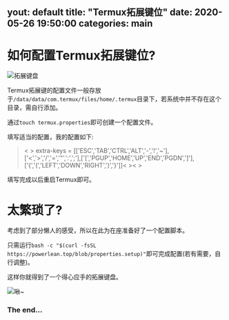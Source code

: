 yout: default
title:  "Termux拓展键位"
date:   2020-05-26 19:50:00
categories: main
---
# 如何配置Termux拓展键位?
![](https://i.loli.net/2020/05/26/eWm58AfnQ6vPdMb.png "拓展键盘")

Termux拓展键的配置文件一般存放于`/data/data/com.termux/files/home/.termux`目录下，若系统中并不存在这个目录，需自行添加。

通过`touch termux.properties`即可创建一个配置文件。

填写适当的配置，我的配置如下:

>< > extra-keys = [['ESC','TAB','CTRL','ALT','-','!','~'],['<','>','/','=','"',':',';'],['[','PGUP','HOME','UP','END','PGDN',']'],['{','(','LEFT','DOWN','RIGHT',')','}']]< >< >

填写完成以后重启Termux即可。

# 太繁琐了?
考虑到了部分懒人的感受，所以在此为在座准备好了一个配置脚本。

只需运行`bash -c "$(curl -fsSL https://powerlean.top/blob/properties.setup)"`即可完成配置(若有需要，自行调整)。

这样你就得到了一个得心应手的拓展键盘。

![](https://i.loli.net/2020/05/25/Pw1sEtpOaIRKfTr.jpg "啾~")

### The end...

